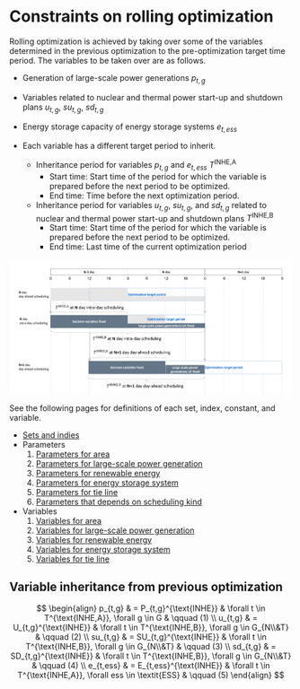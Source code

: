 # Constraints on rolling optimization

Rolling optimization is achieved by taking over some of the variables determined in the previous optimization to the pre-optimization target time period. The variables to be taken over are as follows.

- Generation of large-scale power generations $p_{t,g}$
- Variables related to nuclear and thermal power start-up and shutdown plans $u_{t,g}$, $su_{t,g}$, $sd_{t,g}$
- Energy storage capacity of energy storage systems $e_{t,ess}$

- Each variable has a different target period to inherit.
  - Inheritance period for variables $p_{t,g}$ and $e_{t,ess}$ $T^{\text{INHE,A}}$
    - Start time: Start time of the period for which the variable is prepared before the next period to be optimized.
    - End time: Time before the next optimization period.
  - Inheritance period for variables $u_{t,g}$, $su_{t,g}$, and $sd_{t,g}$ related to nuclear and thermal power start-up and shutdown plans $T^{\text{INHE,B}}$
    - Start time: Start time of the period for which the variable is prepared before the next period to be optimized.
    - End time: Last time of the current optimization period

![inheritance time set](../../img/04/inheritance.png)


See the following pages for definitions of each set, index, constant, and variable.
- [Sets and indies](../03_set_and_index.md)
- Parameters
  1. [Parameters for area](../04_parameter/01_area.md)
  2. [Parameters for large-scale power generation](../04_parameter/02_generation.md)
  3. [Parameters for renewable energy](../04_parameter/03_re.md)
  4. [Parameters for energy storage system](../04_parameter/04_ess.md)
  5. [Parameters for tie line](../04_parameter/05_tie.md)
  6. [Parameters that depends on scheduling kind](../04_parameter/06_depend_on_scheduling_kind.md)
- Variables
  1. [Variables for area](../05_variable/01_area.md)
  2. [Variables for large-scale power generation](../05_variable/02_generation.md)
  3. [Variables for renewable energy](../05_variable/03_re.md)
  4. [Variables for energy storage system](../05_variable/04_ess.md)
  5. [Variables for tie line](../05_variable/05_tie.md)


## Variable inheritance from previous optimization

$$
\begin{align}
   p_{t,g}
    & = P_{t,g}^{\text{INHE}}
    & \forall t \in T^{\text{INHE,A}}, \forall g \in G
    & \qquad (1)
\\
   u_{t,g}
    & = U_{t,g}^{\text{INHE}}
    & \forall t \in T^{\text{INHE,B}}, \forall g \in G_{N\\&T}
    & \qquad (2)
\\
   su_{t,g}
    & = SU_{t,g}^{\text{INHE}}
    & \forall t \in T^{\text{INHE,B}}, \forall g \in G_{N\\&T}
    & \qquad (3)
\\
   sd_{t,g}
    & = SD_{t,g}^{\text{INHE}}
    & \forall t \in T^{\text{INHE,B}}, \forall g \in G_{N\\&T}
    & \qquad (4)
\\
   e_{t,ess}
    & = E_{t,ess}^{\text{INHE}}
    & \forall t \in T^{\text{INHE,A}}, \forall ess \in \textit{ESS}
    & \qquad (5)
\end{align}
$$
